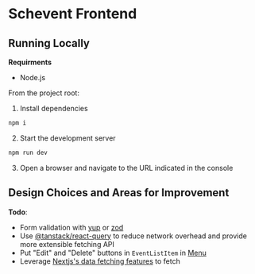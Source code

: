 

# Schevent Frontend


## Running Locally

**Requirments**
- Node.js

From the project root:

1. Install dependencies
```sh
npm i
```

2. Start the development server
```sh
npm run dev
```

3. Open a browser and navigate to the URL indicated in the console

## Design Choices and Areas for Improvement

**Todo**:
- Form validation with [yup](https://yup-docs.vercel.app/docs/intro) or [zod](https://zod.dev/)
- Use [@tanstack/react-query](https://tanstack.com/query/latest) to reduce network overhead and provide more extensible fetching API
- Put "Edit" and "Delete" buttons in `EventListItem` in [Menu](https://headlessui.com/react/menu)
- Leverage [Nextjs's data fetching features](https://nextjs.org/docs/app/building-your-application/data-fetching/fetching-caching-and-revalidating#fetching-data-on-the-server-with-fetch) to fetch


